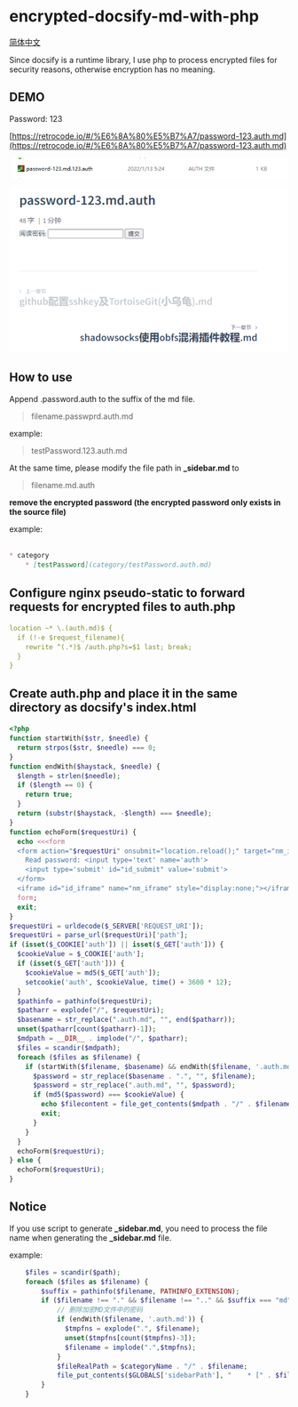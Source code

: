 # encrypted-docsify-md-with-php

[简体中文](/README_CN.md)

Since docsify is a runtime library, I use php to process encrypted files for security reasons, otherwise encryption has no meaning.

## DEMO

Password: 123

[https://retrocode.io/#/%E6%8A%80%E5%B7%A7/password-123.auth.md](https://retrocode.io/#/%E6%8A%80%E5%B7%A7/password-123.auth.md)

![filename](./res/1.png)

![demo](./res/demo.gif)

## How to use

Append .password.auth to the suffix of the md file.

> filename.passwprd.auth.md

example:

> testPassword.123.auth.md

At the same time, please modify the file path in **_sidebar.md** to

> filename.md.auth

**remove the encrypted password (the encrypted password only exists in the source file)**

example:

````markdown

* category
    * [testPassword](category/testPassword.auth.md)

````

## Configure nginx pseudo-static to forward requests for encrypted files to auth.php

````yaml
location ~* \.(auth.md)$ {
  if (!-e $request_filename){
    rewrite ^(.*)$ /auth.php?s=$1 last; break;
  }
}
````

## Create auth.php and place it in the same directory as docsify's index.html

````php
<?php
function startWith($str, $needle) {
  return strpos($str, $needle) === 0;
}
function endWith($haystack, $needle) {
  $length = strlen($needle);
  if ($length == 0) {
    return true;
  }
  return (substr($haystack, -$length) === $needle);
}
function echoForm($requestUri) {
  echo <<<form
  <form action="$requestUri" onsubmit="location.reload();" target="nm_iframe" method='get'>
    Read password: <input type='text' name='auth'>
    <input type='submit' id="id_submit" value='submit'>
  </form>
  <iframe id="id_iframe" name="nm_iframe" style="display:none;"></iframe>
  form;
  exit;
}
$requestUri = urldecode($_SERVER['REQUEST_URI']);
$requestUri = parse_url($requestUri)['path'];
if (isset($_COOKIE['auth']) || isset($_GET['auth'])) {
  $cookieValue = $_COOKIE['auth'];
  if (isset($_GET['auth'])) {
    $cookieValue = md5($_GET['auth']);
    setcookie('auth', $cookieValue, time() + 3600 * 12);
  }
  $pathinfo = pathinfo($requestUri);
  $patharr = explode("/", $requestUri);
  $basename = str_replace(".auth.md", "", end($patharr));
  unset($patharr[count($patharr)-1]);
  $mdpath = __DIR__ . implode("/", $patharr);
  $files = scandir($mdpath);
  foreach ($files as $filename) {
    if (startWith($filename, $basename) && endWith($filename, '.auth.md')) {
      $password = str_replace($basename . ".", "", $filename);
      $password = str_replace(".auth.md", "", $password);
      if (md5($password) === $cookieValue) {
        echo $filecontent = file_get_contents($mdpath . "/" . $filename);
        exit;
      }
    }
  }
  echoForm($requestUri);
} else {
  echoForm($requestUri);
}
````

## Notice

If you use script to generate **_sidebar.md**, you need to process the file name when generating the **_sidebar.md** file.

example:

````php
    $files = scandir($path);
    foreach ($files as $filename) {
        $suffix = pathinfo($filename, PATHINFO_EXTENSION);
        if ($filename !== "." && $filename !== ".." && $suffix === "md") {
            // 删除加密MD文件中的密码
            if (endWith($filename, '.auth.md')) {
              $tmpfns = explode(".", $filename);
              unset($tmpfns[count($tmpfns)-3]);
              $filename = implode(".",$tmpfns);
            }
            $fileRealPath = $categoryName . "/" . $filename;
            file_put_contents($GLOBALS['sidebarPath'], "    * [" . $filename . "](" . $fileRealPath . ")\r\n", FILE_APPEND);
        }
    }
````
